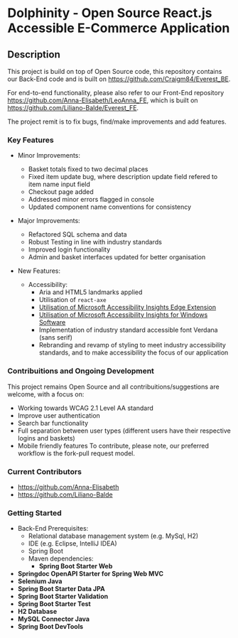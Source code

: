 # Dolphinity - Open Source React.js Accessible E-Commerce Application

## Description

This project is build on top of Open Source code, this repository contains our Back-End code and is built on https://github.com/Craigm84/Everest_BE.

For end-to-end functionality, please also refer to our Front-End repository https://github.com/Anna-Elisabeth/LeoAnna_FE, which is built on https://github.com/Liliano-Balde/Everest_FE.

The project remit is to fix bugs, find/make improvements and add features.

### Key Features
- Minor Improvements:
  - Basket totals fixed to two decimal places
  - Fixed item update bug, where description update field refered to item name input field
  - Checkout page added
  - Addressed minor errors flagged in console
  - Updated component name conventions for consistency

- Major Improvements:
  - Refactored SQL schema and data
  - Robust Testing in line with industry standards   
  - Improved login functionality
  - Admin and basket interfaces updated for better organisation
 
- New Features:
  - Accessibility:
    - Aria and HTML5 landmarks applied
    - Utilisation of `react-axe`
    - [Utilisation of Microsoft Accessibility Insights Edge Extension](https://microsoftedge.microsoft.com/addons/detail/accessibility-insights-fo/ghbhpcookfemncgoinjblecnilppimih)
    - [Utilisation of Microsoft Accessibility Insights for Windows Software](https://accessibilityinsights.io/downloads/)
    - Implementation of industry standard accessible font Verdana (sans serif)
    - Rebranding and revamp of styling to meet industry accessibility standards, and to make accessibility the focus of our application

### Contribuitions and Ongoing Development
  This project remains Open Source and all contribuitions/suggestions are welcome, with a focus on:
  - Working towards WCAG 2.1 Level AA standard
  - Improve user authentication
  - Search bar functionality
  - Full separation between user types (different users have their respective logins and baskets)
  - Mobile friendly features
  To contribute, please note, our preferred workflow is the fork-pull request model.

### Current Contributors
  - https://github.com/Anna-Elisabeth
  - https://github.com/Liliano-Balde

### Getting Started
  - Back-End Prerequisites:
    - Relational database management system (e.g. MySql, H2)
    - IDE (e.g. Eclipse, IntelliJ IDEA)
    - Spring Boot
    - Maven dependencies:
      - **Spring Boot Starter Web**
- **Springdoc OpenAPI Starter for Spring Web MVC**
- **Selenium Java**
- **Spring Boot Starter Data JPA**
- **Spring Boot Starter Validation**
- **Spring Boot Starter Test**
- **H2 Database**
- **MySQL Connector Java**
- **Spring Boot DevTools**


